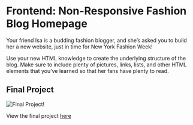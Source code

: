 # Frontend: Non-Responsive Fashion Blog Homepage

Your friend Isa is a budding fashion blogger, and she’s asked you to build her a new website, just in time for New York Fashion Week!

Use your new HTML knowledge to create the underlying structure of the blog. Make sure to include plenty of pictures, links, lists, and other HTML elements that you’ve learned so that her fans have plenty to read.




## Final Project 


![Final Project!](https://github.com/osita-igwe/17.fashionBlog-frontend-homepage/blob/main/blog.gif)<br>

View the final project [here](https://oigwe-frx.github.io/17.fashionBlog-frontend-homepage/)
